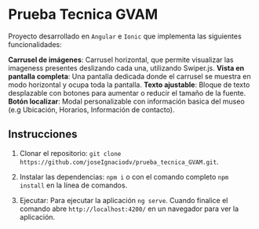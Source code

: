 # Prueba Tecnica GVAM

Proyecto desarrollado en `Angular` e `Ionic` que implementa las siguientes funcionalidades:

**Carrusel de imágenes**: Carrusel horizontal, que permite visualizar las imageness presentes deslizando cada una, utilizando Swiper.js.
**Vista en pantalla completa**: Una pantalla dedicada donde el carrusel se muestra en modo horizontal y ocupa toda la pantalla.
**Texto ajustable**: Bloque de texto desplazable con botones para aumentar o reducir el tamaño de la fuente.
**Botón localizar**: Modal personalizable con información basica del museo (e.g Ubicación, Horarios, Información de contacto).

## Instrucciones

1. Clonar el repositorio:
   `git clone https://github.com/joseIgnaciodv/prueba_tecnica_GVAM.git`.

2. Instalar las dependencias:
   `npm i` o con el comando completo `npm install` en la línea de comandos.

3. Ejecutar:
   Para ejecutar la aplicación `ng serve`. Cuando finalice el comando abre `http://localhost:4200/` en un navegador para ver la aplicación.
